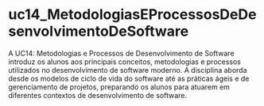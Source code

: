 # uc14_MetodologiasEProcessosDeDesenvolvimentoDeSoftware

A UC14: Metodologias e Processos de Desenvolvimento de Software introduz os alunos aos principais conceitos, metodologias e processos utilizados no desenvolvimento de software moderno. A disciplina aborda desde os modelos de ciclo de vida do software até as práticas ágeis e de gerenciamento de projetos, preparando os alunos para atuarem em diferentes contextos de desenvolvimento de software.
